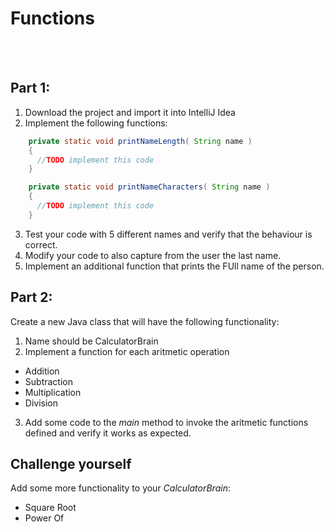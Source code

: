 # Functions 

 <br/>
 <br/>
 
 
 ## Part 1:

1. Download the project and import it into IntelliJ Idea
2. Implement the following functions:

  ```java
      private static void printNameLength( String name )
      {
        //TODO implement this code
      }

      private static void printNameCharacters( String name )
      {
        //TODO implement this code
      }

  ```
3. Test your code with 5 different names and verify that the behaviour is correct.
4. Modify your code to also capture from the user the last name.
5. Implement an additional function that prints the FUll name of the person.

 ## Part 2:
 
 Create a new Java class that will have the following functionality:
 
 1. Name should be CalculatorBrain
 2. Implement a function for each aritmetic operation
 * Addition
 * Subtraction
 * Multiplication
 * Division
 3. Add some code to the *main* method to invoke the aritmetic functions defined and verify it works as expected.
 
## Challenge yourself
Add some more functionality to your *CalculatorBrain*:
* Square Root
* Power Of